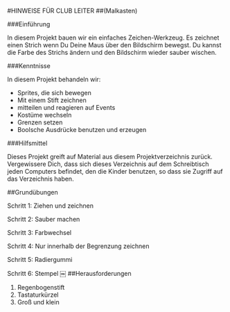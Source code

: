 #HINWEISE FÜR CLUB LEITER
##(Malkasten)

###Einführung

In diesem Projekt bauen wir ein einfaches Zeichen-Werkzeug. Es zeichnet einen Strich wenn Du Deine Maus über den Bildschirm bewegst. Du kannst die Farbe des Strichs ändern und den Bildschirm wieder sauber wischen.

###Kenntnisse

In diesem Projekt behandeln wir:

* Sprites, die sich bewegen
* Mit einem Stift zeichnen
* mitteilen und reagieren auf Events
* Kostüme wechseln
* Grenzen setzen
* Boolsche Ausdrücke benutzen und erzeugen

###Hilfsmittel

Dieses Projekt greift auf Material aus diesem Projektverzeichnis zurück. Vergewissere Dich, dass sich dieses Verzeichnis auf dem Schreibtisch jeden Computers befindet, den die Kinder benutzen, so dass sie Zugriff auf das Verzeichnis haben.

##Grundübungen

Schritt 1: Ziehen und zeichnen

Schritt 2: Sauber machen

Schritt 3: Farbwechsel

Schritt 4: Nur innerhalb der Begrenzung zeichnen

Schritt 5: Radiergummi

Schritt 6: Stempel
￼
##Herausforderungen

1. Regenbogenstift
2. Tastaturkürzel
3. Groß und klein